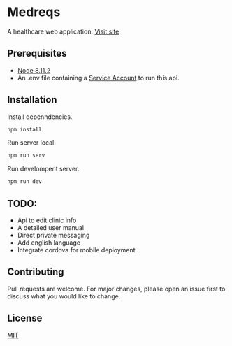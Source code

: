 # Medreqs

A healthcare web application. [Visit site](https://medeqs.herokuapp.com)

## Prerequisites

- [Node 8.11.2](https://nodejs.org/fr/blog/release/v8.11.2/)
- An .env file containing a [Service Account](https://cloud.google.com/compute/docs/access/service-accounts) to run this api.

## Installation

Install depenndencies.

```bash
npm install
```

Run server local.

```bash
npm run serv
```

Run develompent server.

```bash
npm run dev
```

## TODO:
- Api to edit clinic info
- A detailed user manual
- Direct private messaging
- Add english language
- Integrate cordova for mobile deployment

## Contributing
Pull requests are welcome. For major changes, please open an issue first to discuss what you would like to change.

## License
[MIT](https://choosealicense.com/licenses/mit/)